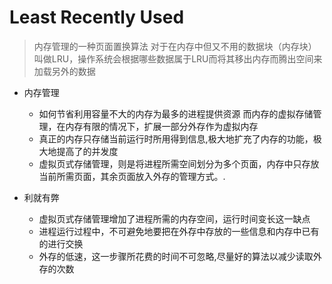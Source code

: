 # Least Recently Used
>内存管理的一种页面置换算法
对于在内存中但又不用的数据块（内存块）叫做LRU，操作系统会根据哪些数据属于LRU而将其移出内存而腾出空间来加载另外的数据

* 内存管理
  * 如何节省利用容量不大的内存为最多的进程提供资源 而内存的虚拟存储管理，在内存有限的情况下，扩展一部分外存作为虚拟内存 
  * 真正的内存只存储当前运行时所用得到信息,极大地扩充了内存的功能，极大地提高了的并发度
  * 虚拟页式存储管理，则是将进程所需空间划分为多个页面，内存中只存放当前所需页面，其余页面放入外存的管理方式。.
  
* 利就有弊
  * 虚拟页式存储管理增加了进程所需的内存空间，运行时间变长这一缺点
  * 进程运行过程中，不可避免地要把在外存中存放的一些信息和内存中已有的进行交换
  * 外存的低速，这一步骤所花费的时间不可忽略,尽量好的算法以减少读取外存的次数
